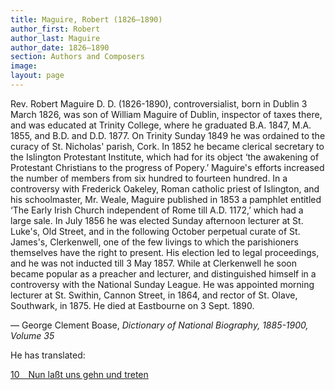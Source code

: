```yaml
---
title: Maguire, Robert (1826–1890)
author_first: Robert 
author_last: Maguire
author_date: 1826–1890
section: Authors and Composers
image: 
layout: page
---
```


Rev. Robert Maguire D. D. (1826-1890), controversialist, born in Dublin 3 March 1826, was son of William Maguire of Dublin, inspector of taxes there, and was educated at Trinity College, where he graduated B.A. 1847, M.A. 1855, and B.D. and D.D. 1877. On Trinity Sunday 1849 he was ordained to the curacy of St. Nicholas' parish, Cork. In 1852 he became clerical secretary to the Islington Protestant Institute, which had for its object ‘the awakening of Protestant Christians to the progress of Popery.’ Maguire's efforts increased the number of members from six hundred to fourteen hundred. In a controversy with Frederick Oakeley, Roman catholic priest of Islington, and his schoolmaster, Mr. Weale, Maguire published in 1853 a pamphlet entitled ‘The Early Irish Church independent of Rome till A.D. 1172,’ which had a large sale. In July 1856 he was elected Sunday afternoon lecturer at St. Luke's, Old Street, and in the following October perpetual curate of St. James's, Clerkenwell, one of the few livings to which the parishioners themselves have the right to present. His election led to legal proceedings, and he was not inducted till 3 May 1857. While at Clerkenwell he soon became popular as a preacher and lecturer, and distinguished himself in a controversy with the National Sunday League. He was appointed morning lecturer at St. Swithin, Cannon Street, in 1864, and rector of St. Olave, Southwark, in 1875. He died at Eastbourne on 3 Sept. 1890.

— George Clement Boase, *Dictionary of National Biography, 1885-1900, Volume 35*  



He has translated:

[10 Nun laßt uns gehn und treten](/hymns/010)  
